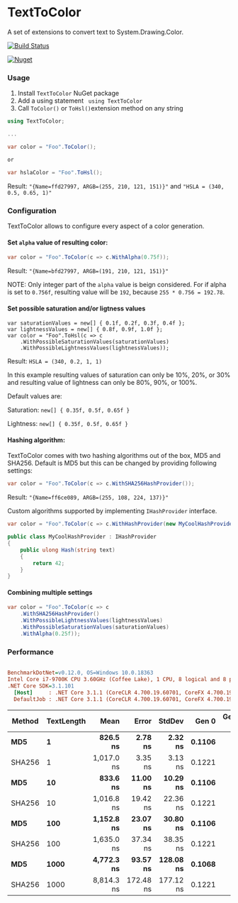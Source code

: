 # TextToColor
A set of extensions to convert text to System.Drawing.Color.

[![Build Status](https://berserkerdotnet.visualstudio.com/GitHubProjects/_apis/build/status/BerserkerDotNet.TextToColor?branchName=master)](https://berserkerdotnet.visualstudio.com/GitHubProjects/_build/latest?definitionId=15&branchName=master)

[![Nuget](https://buildstats.info/nuget/TextToColor?v=1.0.0)](https://www.nuget.org/packages/TextToColor)

### Usage
1. Install `TextToColor` NuGet package
1. Add a using statement ` using TextToColor`
1. Call `ToColor()` or `ToHsl()`extension method on any string

```csharp
using TextToColor;

...

var color = "Foo".ToColor();

or 

var hslaColor = "Foo".ToHsl();
```

Result: `"{Name=ffd27997, ARGB=(255, 210, 121, 151)}"` and `"HSLA = (340, 0.5, 0.65, 1)"`


### Configuration

TextToColor allows to configure every aspect of a color generation.

#### Set `alpha` value of resulting color:
```csharp
var color = "Foo".ToColor(c => c.WithAlpha(0.75f));
```
Result: `"{Name=bfd27997, ARGB=(191, 210, 121, 151)}"`

NOTE: Only integer part of the `alpha` value is beign considered. For if alpha is set to `0.756f`, resulting value will be `192`, because `255 * 0.756 = 192.78`.

#### Set possible saturation and/or ligtness values

```
var saturationValues = new[] { 0.1f, 0.2f, 0.3f, 0.4f };
var lightnessValues = new[] { 0.8f, 0.9f, 1.0f };
var color = "Foo".ToHsl(c => c
    .WithPossibleSaturationValues(saturationValues)
    .WithPossibleLightnessValues(lightnessValues));
```
Result: `HSLA = (340, 0.2, 1, 1)`

In this example resulting values of saturation can only be 10%, 20%, or 30% and resulting value of lightness can only be 80%, 90%, or 100%.

Default values are:

Saturation: `new[] { 0.35f, 0.5f, 0.65f }`

Lightness: `new[] { 0.35f, 0.5f, 0.65f }`

#### Hashing algorithm:

TextToColor comes with two hashing algorithms out of the box, MD5 and SHA256. Default is MD5 but this can be changed by providing following settings:

```csharp
var color = "Foo".ToColor(c => c.WithSHA256HashProvider());
```

Result: `"{Name=ff6ce089, ARGB=(255, 108, 224, 137)}"`

Custom algorithms supported by implementing `IHashProvider` interface.

```csharp
var color = "Foo".ToColor(c => c.WithHashProvider(new MyCoolHashProvider()));

public class MyCoolHashProvider : IHashProvider
{
    public ulong Hash(string text)
    {
        return 42;
    }
}
```

#### Combining multiple settings

```csharp
var color = "Foo".ToColor(c => c
    .WithSHA256HashProvider()
    .WithPossibleLightnessValues(lightnessValues)
    .WithPossibleSaturationValues(saturationValues)
    .WithAlpha(0.25f));
```

### Performance

``` ini

BenchmarkDotNet=v0.12.0, OS=Windows 10.0.18363
Intel Core i7-9700K CPU 3.60GHz (Coffee Lake), 1 CPU, 8 logical and 8 physical cores
.NET Core SDK=3.1.101
  [Host]     : .NET Core 3.1.1 (CoreCLR 4.700.19.60701, CoreFX 4.700.19.60801), X64 RyuJIT
  DefaultJob : .NET Core 3.1.1 (CoreCLR 4.700.19.60701, CoreFX 4.700.19.60801), X64 RyuJIT


```
| Method | TextLength |       Mean |     Error |    StdDev |  Gen 0 | Gen 1 | Gen 2 | Allocated |
|------- |----------- |-----------:|----------:|----------:|-------:|------:|------:|----------:|
|    **MD5** |          **1** |   **826.5 ns** |   **2.78 ns** |   **2.32 ns** | **0.1106** |     **-** |     **-** |     **696 B** |
| SHA256 |          1 | 1,017.0 ns |   3.35 ns |   3.13 ns | 0.1221 |     - |     - |     776 B |
|    **MD5** |         **10** |   **833.6 ns** |  **11.00 ns** |  **10.29 ns** | **0.1106** |     **-** |     **-** |     **696 B** |
| SHA256 |         10 | 1,016.8 ns |  19.42 ns |  22.36 ns | 0.1221 |     - |     - |     776 B |
|    **MD5** |        **100** | **1,152.8 ns** |  **23.07 ns** |  **30.80 ns** | **0.1106** |     **-** |     **-** |     **696 B** |
| SHA256 |        100 | 1,635.0 ns |  37.34 ns |  38.35 ns | 0.1221 |     - |     - |     776 B |
|    **MD5** |       **1000** | **4,772.3 ns** |  **93.57 ns** | **128.08 ns** | **0.1068** |     **-** |     **-** |     **696 B** |
| SHA256 |       1000 | 8,814.3 ns | 172.48 ns | 177.12 ns | 0.1221 |     - |     - |     776 B |